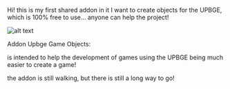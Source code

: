Hi! this is my first shared addon in it I want to create objects for the UPBGE, which is 100% free to use...
anyone can help the project!

![alt text](https://github.com/EndSSgamesStudio/Addon_Upbge_Game_Objects/blob/master/doc/readme/0.2.png)

Addon Upbge Game Objects:

is intended to help the development of games using the UPBGE
being much easier to create a game!

the addon is still walking, but there is still a long way to go!
